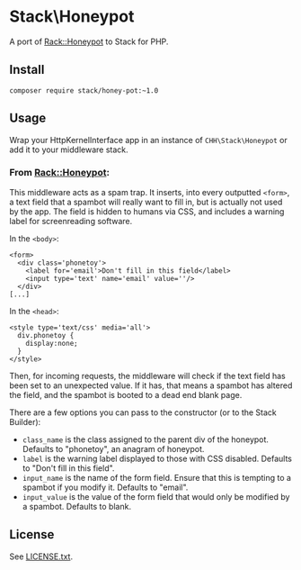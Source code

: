 # Stack\Honeypot

A port of [Rack::Honeypot](https://github.com/sunlightlabs/rack-honeypot) to Stack for PHP.

## Install

    composer require stack/honey-pot:~1.0

## Usage

Wrap your HttpKernelInterface app in an instance of `CHH\Stack\Honeypot` or add it to your middleware stack.

### From [Rack::Honeypot](https://github.com/sunlightlabs/rack-honeypot):

This middleware acts as a spam trap. It inserts, into every outputted `<form>`, a text field that a spambot will really want to fill in, but is actually not used by the app. The field is hidden to humans via CSS, and includes a warning label for screenreading software.

In the `<body>`:

    <form>
      <div class='phonetoy'>
        <label for='email'>Don't fill in this field</label>
        <input type='text' name='email' value=''/>
      </div>
    [...]

In the `<head>`:
  
    <style type='text/css' media='all'>
      div.phonetoy {
        display:none;
      }
    </style>

Then, for incoming requests, the middleware will check if the text field has been set to an unexpected value. If it has, that means a spambot has altered the field, and the spambot is booted to a dead end blank page.

There are a few options you can pass to the constructor (or to the Stack
Builder):
  
  * `class_name` is the class assigned to the parent div of the honeypot. Defaults to "phonetoy", an anagram of honeypot.
  * `label` is the warning label displayed to those with CSS disabled. Defaults to "Don't fill in this field".
  * `input_name` is the name of the form field. Ensure that this is tempting to a spambot if you modify it. Defaults to "email".
  * `input_value` is the value of the form field that would only be modified by a spambot. Defaults to blank.

## License

See [LICENSE.txt](LICENSE.txt).
